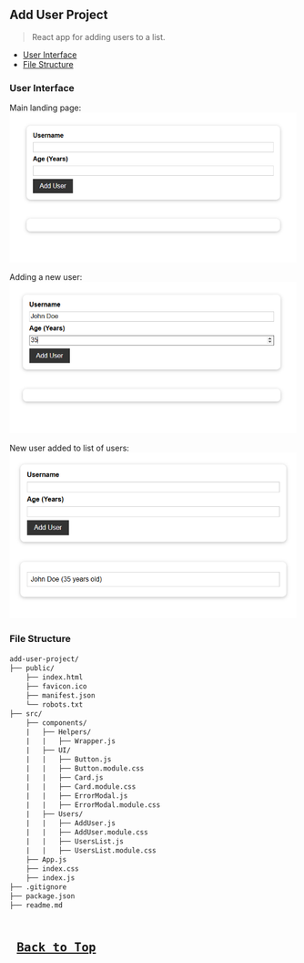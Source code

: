 ## Add User Project
>React app for adding users to a list.

* [User Interface](#add-user-ui)
* [File Structure](#add-user-file-structure)

### <a name="add-user-ui">User Interface</a>

Main landing page:
![UI Image - 1](/assets/add-user-project-assets/ui-1.png)

Adding a new user:
![UI Image - 2](/assets/add-user-project-assets/ui-2.png)

New user added to list of users:
![UI Image - 3](/assets/add-user-project-assets/ui-3.png)

### <a name="add-user-file-structure">File Structure</a>
```
add-user-project/
├── public/
    ├── index.html
    ├── favicon.ico
    ├── manifest.json
    └── robots.txt
├── src/
    ├── components/
    |   ├── Helpers/
    |   |   ├── Wrapper.js
    |   ├── UI/
    |   |   ├── Button.js
    |   |   ├── Button.module.css
    |   |   ├── Card.js
    |   |   ├── Card.module.css
    |   |   ├── ErrorModal.js
    |   |   ├── ErrorModal.module.css
    |   ├── Users/
    |   |   ├── AddUser.js
    |   |   ├── AddUser.module.css
    |   |   ├── UsersList.js
    |   |   ├── UsersList.module.css
    ├── App.js
    ├── index.css
    ├── index.js
├── .gitignore
├── package.json
├── readme.md
```

<kbd> <br> [Back to Top](#add-user-project) <br> </kbd>
---
